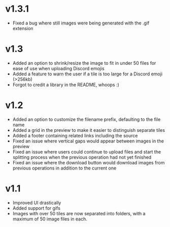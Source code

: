 # v1.3.1
- Fixed a bug where still images were being generated with the .gif extension

# v1.3
- Added an option to shrink/resize the image to fit in under 50 files for ease of use when uploading Discord emojis
- Added a feature to warn the user if a tile is too large for a Discord emoji (>256kb)
- Forgot to credit a library in the README, whoops :)

# v1.2
- Added an option to customize the filename prefix, defaulting to the file name
- Added a grid in the preview to make it easier to distinguish separate tiles
- Added a footer containing related links including the source
- Fixed an issue where vertical gaps would appear between images in the preview
- Fixed an issue where users could continue to upload files and start the splitting process when the previous operation had not yet finished
- Fixed an issue where the download button would download images from previous operations in addition to the current one

# v1.1
- Improved UI drastically
- Added support for gifs
- Images with over 50 tiles are now separated into folders, with a maximum of 50 image files in each.

